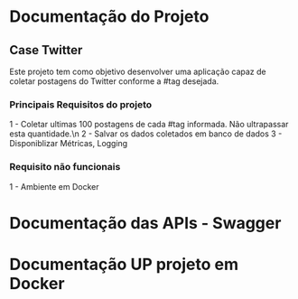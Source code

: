 # Documentação do Projeto
## Case Twitter
Este projeto tem como objetivo desenvolver uma aplicação capaz de coletar postagens do Twitter conforme a #tag desejada.
### Principais Requisitos do projeto
1 - Coletar ultimas 100 postagens de cada #tag informada. Não ultrapassar esta quantidade.\n
2 - Salvar os dados coletados em banco de dados
3 - Disponiblizar Métricas, Logging
### Requisito não funcionais
1 - Ambiente em Docker


# Documentação das APIs - Swagger
# Documentação UP projeto em Docker
